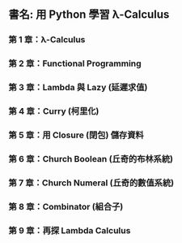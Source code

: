 

## 書名: 用 Python 學習 λ-Calculus

### 第 1 章：λ-Calculus

### 第 2 章：Functional Programming

### 第 3 章：Lambda 與 Lazy (延遲求值)

### 第 4 章：Curry (柯里化)

### 第 5 章：用 Closure (閉包) 儲存資料

### 第 6 章：Church Boolean (丘奇的布林系統)

### 第 7 章：Church Numeral (丘奇的數值系統)

### 第 8 章：Combinator (組合子)

### 第 9 章：再探 Lambda Calculus

